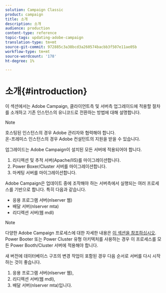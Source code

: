 ```yaml
---
solution: Campaign Classic
product: campaign
title: 소개
description: 소개
audience: production
content-type: reference
topic-tags: updating-adobe-campaign
translation-type: tm+mt
source-git-commit: 972885c3a38bcd3a260574bacbb3f507e11ae05b
workflow-type: tm+mt
source-wordcount: '178'
ht-degree: 1%

---
```



# 소개{#introduction}

이 섹션에서는 Adobe Campaign, 클라이언트측 및 서버측 업그레이드에 적용할 절차를 소개하고 기존 인스턴스의 유니코드로 전환하는 방법에 대해 설명합니다.

>[!NOTE]
>
>호스팅된 인스턴스의 경우 Adobe 관리자와 협력해야 합니다.\
>온-프레미스 인스턴스의 경우 Adobe 컨설턴트의 지원을 받을 수 있습니다.

업그레이드는 Adobe Campaign이 설치된 모든 서버에 적용되어야 합니다.

1. 리디렉션 및 추적 서버(Apache/IIS)를 마이그레이션합니다.
1. Power Boxer/Cluster 서버를 마이그레이션합니다.
1. 마케팅 서버를 마이그레이션합니다.

Adobe Campaign은 업데이트 중에 조작해야 하는 서버측에서 실행되는 여러 프로세스를 기반으로 합니다. 특히 다음과 같습니다.

* 응용 프로그램 서버(nlserver 웹)
* 배달 서버(nlserver mta)
* 리디렉션 서버(웹 mdl)

>[!NOTE]
>
>다양한 Adobe Campaign 프로세스에 대한 자세한 내용은 [이 섹션을 참조하십시오](../../installation/using/general-architecture.md#logical-application-layer).\
>Power Booter 또는 Power Cluster 유형 아키텍처를 사용하는 경우 이 프로세스를 모든 Power Booth/Cluster 서버에 적용해야 합니다.

새 버전에 데이터베이스 구조의 변경 작업이 포함된 경우 다음 순서로 서버를 다시 시작하는 것이 좋습니다.

1. 응용 프로그램 서버(nlserver 웹),
1. 리디렉션 서버(웹 mdl),
1. 배달 서버(nlserver mta)입니다.

